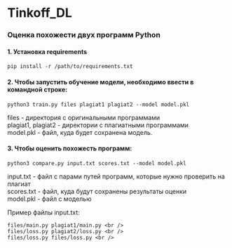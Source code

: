 # Tinkoff_DL
### Оценка похожести двух программ Python

#### 1. Установка requirements

   ``` pip install -r /path/to/requirements.txt ```
   
#### 2. Чтобы запустить обучение модели, необходимо ввести в командной строке: 

   ```python3 train.py files plagiat1 plagiat2 --model model.pkl``` <br />
   
   files - директория с оригинальными программами <br />
   plagiat1, plagiat2 - директории с плагиатными программами <br />
   model.pkl - файл, куда будет сохранена модель.

#### 3. Чтобы оценить похожесть программ:

   ```python3 compare.py input.txt scores.txt --model model.pkl``` <br />
   
   input.txt - файл с парами путей программ, которые нужно проверить на плагиат <br />
   scores.txt - файл, куда будут сохранены результаты оценки <br />
   model.pkl - файл с моделью <br />
   
   Пример файлы input.txt: <br />
   
   ```
   files/main.py plagiat1/main.py <br />
   files/loss.py plagiat2/loss.py <br />
   files/loss.py files/loss.py <br />
   ```
